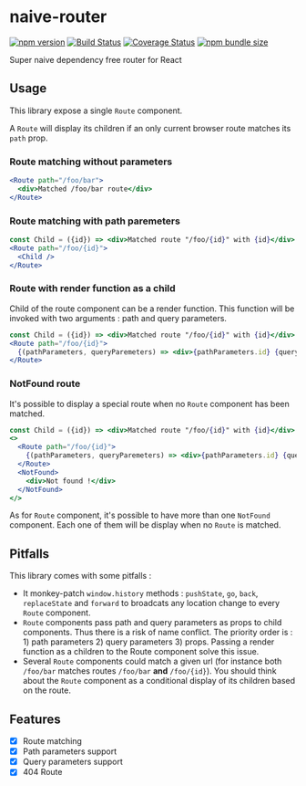 # naive-router

[![npm version](https://badge.fury.io/js/naive-router.svg)](https://badge.fury.io/js/naive-router)
[![Build Status](https://travis-ci.com/ptitFicus/naive-router.svg?branch=master)](https://travis-ci.com/ptitFicus/naive-router)
[![Coverage Status](https://coveralls.io/repos/github/ptitFicus/naive-router/badge.svg?branch=master)](https://coveralls.io/github/ptitFicus/naive-router?branch=master) [![npm bundle size](https://img.shields.io/bundlephobia/minzip/naive-router.svg)](https://bundlephobia.com/result?p=naive-router)

Super naive dependency free router for React

## Usage

This library expose a single `Route` component.

A `Route` will display its children if an only current browser route matches its `path` prop.

### Route matching without parameters

```jsx
<Route path="/foo/bar">
  <div>Matched /foo/bar route</div>
</Route>
```

### Route matching with path paremeters

```jsx
const Child = ({id}) => <div>Matched route "/foo/{id}" with {id}</div>
<Route path="/foo/{id}">
  <Child />
</Route>
```

### Route with render function as a child

Child of the route component can be a render function.
This function will be invoked with two arguments : path and query parameters.

```jsx
const Child = ({id}) => <div>Matched route "/foo/{id}" with {id}</div>
<Route path="/foo/{id}">
  {(pathParameters, queryParemeters) => <div>{pathParameters.id} {queryParameters.id}</div>}
</Route>
```

### NotFound route

It's possible to display a special route when no `Route` component has been matched.

```jsx
const Child = ({id}) => <div>Matched route "/foo/{id}" with {id}</div>
<>
  <Route path="/foo/{id}">
    {(pathParameters, queryParemeters) => <div>{pathParameters.id} {queryParameters.id}</div>}
  </Route>
  <NotFound>
    <div>Not found !</div>
  </NotFound>
</>
```

As for `Route` component, it's possible to have more than one `NotFound` component.
Each one of them will be display when no `Route` is matched.

## Pitfalls

This library comes with some pitfalls :

- It monkey-patch `window.history` methods : `pushState`, `go`, `back`, `replaceState` and `forward` to broadcats any location change to every `Route` component.
- `Route` components pass path and query parameters as props to child components. Thus there is a risk of name conflict. The priority order is : 1) path parameters 2) query parameters 3) props. Passing a render function as a children to the Route component solve this issue.
- Several `Route` components could match a given url (for instance both `/foo/bar` matches routes `/foo/bar` **and** `/foo/{id}`). You should think about the `Route` component as a conditional display of its children based on the route.

## Features

- [x] Route matching
- [x] Path parameters support
- [x] Query parameters support
- [x] 404 Route
